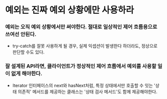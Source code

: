 # 예외는 진짜 예외 상황에만 사용하라

### 예외는 오직 예외 상황에서만 써야한다. 절대로 일상적인 제어 흐름용으로 쓰여선 안된다.
+ try-catch를 잘못 사용하게 될 경우, 실제 익셉션이 발생한다 하더라도, 정상으로 판단할 수도 있다.
### 잘 설계된 API라면, 클라이언트가 정상적인 제어 흐름에서 예외를 사용할 일이 없게 해야한다.
+ Iterator 인터페이스의 next와 hasNext처럼, 특정 상태에서만 호출할 수 잇는 '상태 의존적' 메서드를 제공하는 클래스는 '상태 검사 메서드'도 함께 제공해야한다.